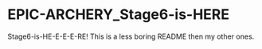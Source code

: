 # EPIC-ARCHERY_Stage6-is-HERE
Stage6-is-HE-E-E-E-RE!
This is a less boring README then my other ones.
